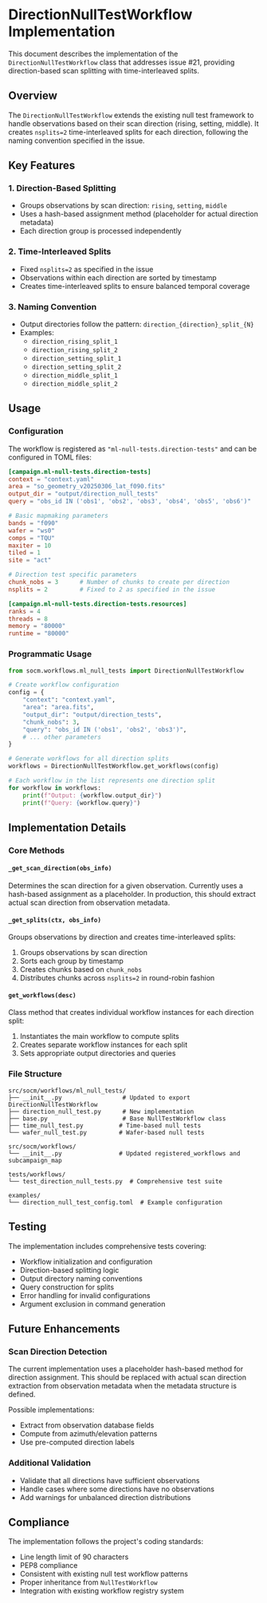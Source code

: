 # DirectionNullTestWorkflow Implementation

This document describes the implementation of the `DirectionNullTestWorkflow` class that addresses issue #21, providing direction-based scan splitting with time-interleaved splits.

## Overview

The `DirectionNullTestWorkflow` extends the existing null test framework to handle observations based on their scan direction (rising, setting, middle). It creates `nsplits=2` time-interleaved splits for each direction, following the naming convention specified in the issue.

## Key Features

### 1. Direction-Based Splitting
- Groups observations by scan direction: `rising`, `setting`, `middle`
- Uses a hash-based assignment method (placeholder for actual direction metadata)
- Each direction group is processed independently

### 2. Time-Interleaved Splits
- Fixed `nsplits=2` as specified in the issue
- Observations within each direction are sorted by timestamp
- Creates time-interleaved splits to ensure balanced temporal coverage

### 3. Naming Convention
- Output directories follow the pattern: `direction_{direction}_split_{N}`
- Examples:
  - `direction_rising_split_1`
  - `direction_rising_split_2`
  - `direction_setting_split_1`
  - `direction_setting_split_2`
  - `direction_middle_split_1`
  - `direction_middle_split_2`

## Usage

### Configuration

The workflow is registered as `"ml-null-tests.direction-tests"` and can be configured in TOML files:

```toml
[campaign.ml-null-tests.direction-tests]
context = "context.yaml"
area = "so_geometry_v20250306_lat_f090.fits"
output_dir = "output/direction_null_tests"
query = "obs_id IN ('obs1', 'obs2', 'obs3', 'obs4', 'obs5', 'obs6')"

# Basic mapmaking parameters
bands = "f090"
wafer = "ws0"
comps = "TQU"
maxiter = 10
tiled = 1
site = "act"

# Direction test specific parameters
chunk_nobs = 3      # Number of chunks to create per direction
nsplits = 2         # Fixed to 2 as specified in the issue

[campaign.ml-null-tests.direction-tests.resources]
ranks = 4
threads = 8
memory = "80000"
runtime = "80000"
```

### Programmatic Usage

```python
from socm.workflows.ml_null_tests import DirectionNullTestWorkflow

# Create workflow configuration
config = {
    "context": "context.yaml",
    "area": "area.fits",
    "output_dir": "output/direction_tests",
    "chunk_nobs": 3,
    "query": "obs_id IN ('obs1', 'obs2', 'obs3')",
    # ... other parameters
}

# Generate workflows for all direction splits
workflows = DirectionNullTestWorkflow.get_workflows(config)

# Each workflow in the list represents one direction split
for workflow in workflows:
    print(f"Output: {workflow.output_dir}")
    print(f"Query: {workflow.query}")
```

## Implementation Details

### Core Methods

#### `_get_scan_direction(obs_info)`
Determines the scan direction for a given observation. Currently uses a hash-based assignment as a placeholder. In production, this should extract actual scan direction from observation metadata.

#### `_get_splits(ctx, obs_info)`
Groups observations by direction and creates time-interleaved splits:
1. Groups observations by scan direction
2. Sorts each group by timestamp
3. Creates chunks based on `chunk_nobs`
4. Distributes chunks across `nsplits=2` in round-robin fashion

#### `get_workflows(desc)`
Class method that creates individual workflow instances for each direction split:
1. Instantiates the main workflow to compute splits
2. Creates separate workflow instances for each split
3. Sets appropriate output directories and queries

### File Structure

```
src/socm/workflows/ml_null_tests/
├── __init__.py                 # Updated to export DirectionNullTestWorkflow
├── direction_null_test.py      # New implementation
├── base.py                     # Base NullTestWorkflow class
├── time_null_test.py          # Time-based null tests
└── wafer_null_test.py         # Wafer-based null tests

src/socm/workflows/
└── __init__.py                # Updated registered_workflows and subcampaign_map

tests/workflows/
└── test_direction_null_tests.py  # Comprehensive test suite

examples/
└── direction_null_test_config.toml  # Example configuration
```

## Testing

The implementation includes comprehensive tests covering:
- Workflow initialization and configuration
- Direction-based splitting logic
- Output directory naming conventions
- Query construction for splits
- Error handling for invalid configurations
- Argument exclusion in command generation

## Future Enhancements

### Scan Direction Detection
The current implementation uses a placeholder hash-based method for direction assignment. This should be replaced with actual scan direction extraction from observation metadata when the metadata structure is defined.

Possible implementations:
- Extract from observation database fields
- Compute from azimuth/elevation patterns
- Use pre-computed direction labels

### Additional Validation
- Validate that all directions have sufficient observations
- Handle cases where some directions have no observations
- Add warnings for unbalanced direction distributions

## Compliance

The implementation follows the project's coding standards:
- Line length limit of 90 characters
- PEP8 compliance
- Consistent with existing null test workflow patterns
- Proper inheritance from `NullTestWorkflow`
- Integration with existing workflow registry system
